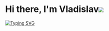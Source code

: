 # Hi there, I'm Vladislav![](https://github.com/blackcater/blackcater/raw/main/images/Hi.gif) 
[![Typing SVG](https://readme-typing-svg.herokuapp.com?font=Montserrat&weight=700&size=23&pause=3000&color=F75555&width=900&lines=I+am+a+developer+of+mobile+software+in+the+Swift+programming+language)](https://git.io/typing-svg)
